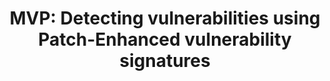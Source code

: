 ---
title: 'MVP: Detecting vulnerabilities using Patch-Enhanced vulnerability signatures'

publishDate: '2021-01-01T00:00:00Z'

publication_types: ['paper-conference']


url_code: 'https://github.com/vision-version/vision-version.github.io/tree/main/Vision/3.baseline/vision_baseline_MVP'
url_source: 'https://github.com/vision-version/vision-version.github.io/blob/main/Vision/3.baseline/vision_baseline_MVP/README.md'

---